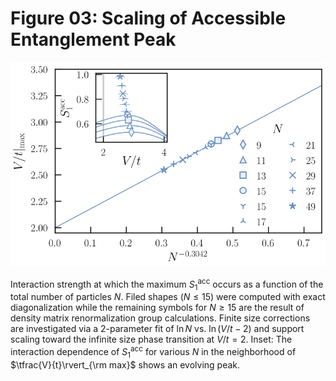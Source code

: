 # Figure 03: Scaling of Accessible Entanglement Peak

<img src="https://github.com/DelMaestroGroup/AccessibleEntanglementFermions/blob/master/Figure03/peakScalingOddN.svg">

Interaction strength at which the maximum $S_{1}^{\mathrm{acc}}$ occurs as a function of the total number of particles $N$. Filed shapes $(N\le 15)$ were computed with exact diagonalization while the remaining symbols for $N\ge 15$ are the result of density matrix renormalization group calculations.  Finite size corrections are investigated via a 2-parameter fit of $\ln N$ vs. $\ln{(V/t - 2)}$ and support scaling toward the infinite size phase transition at $V/t = 2$.  Inset: The interaction dependence of $S_{1}^{\mathrm{acc}}$ for various $N$ in the neighborhood of $\tfrac{V}{t}\rvert_{\rm max}$ shows an evolving peak.
